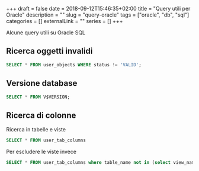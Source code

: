 +++ 
draft = false
date = 2018-09-12T15:46:35+02:00
title = "Query utili per Oracle"
description = ""
slug = "query-oracle" 
tags = ["oracle", "db", "sql"]
categories = []
externalLink = ""
series = []
+++

Alcune query utili su Oracle SQL

## Ricerca oggetti invalidi
```sql
SELECT * FROM user_objects WHERE status != 'VALID';
```

## Versione database
```sql
SELECT * FROM V$VERSION;
```

## Ricerca di colonne
Ricerca in tabelle e viste
```sql
SELECT * FROM user_tab_columns
```
Per escludere le viste invece
```sql
SELECT * FROM user_tab_columns where table_name not in (select view_name from user_views)
```
